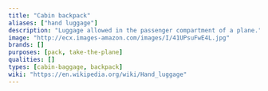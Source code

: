 ```yaml
---
title: "Cabin backpack"
aliases: ["hand luggage"]
description: "Luggage allowed in the passenger compartment of a plane."
image: "http://ecx.images-amazon.com/images/I/41UPsuFwE4L.jpg"
brands: []
purposes: [pack, take-the-plane]
qualities: []
types: [cabin-baggage, backpack]
wiki: "https://en.wikipedia.org/wiki/Hand_luggage"
---
```

